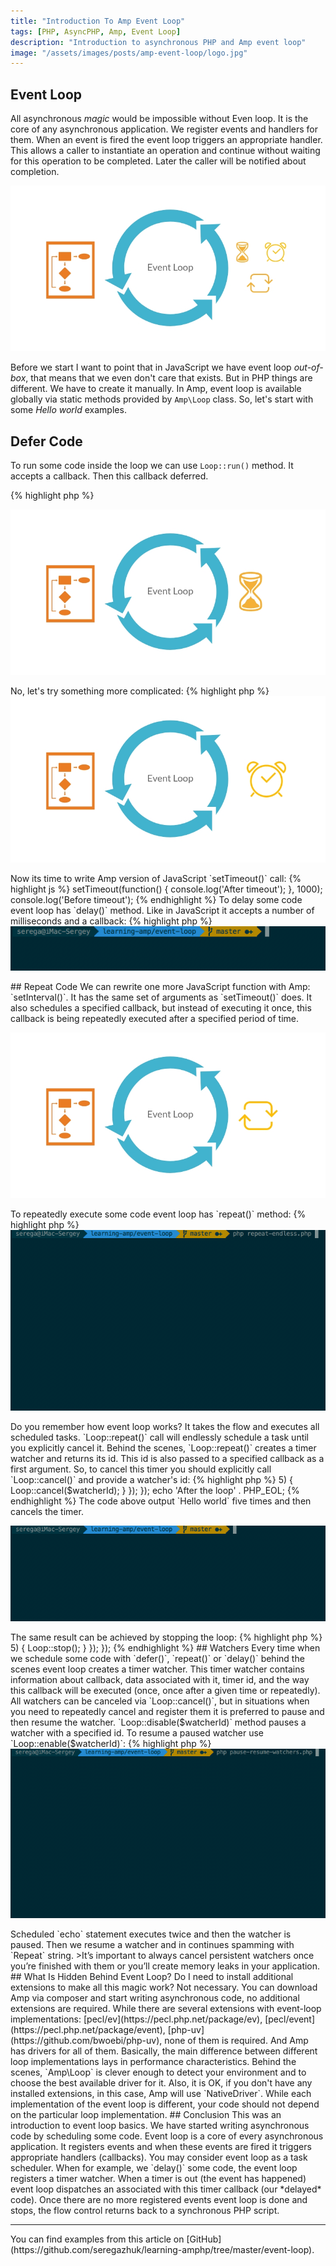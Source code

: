 ```yaml
---
title: "Introduction To Amp Event Loop"
tags: [PHP, AsyncPHP, Amp, Event Loop]
description: "Introduction to asynchronous PHP and Amp event loop"
image: "/assets/images/posts/amp-event-loop/logo.jpg" 
---
```


## Event Loop

All asynchronous *magic* would be impossible without Even loop. It is the core of any asynchronous application. We register events and handlers for them. When an event is fired the event loop triggers an appropriate handler. This allows a caller to instantiate an operation and continue without waiting for this operation to be completed. Later the caller will be notified about completion.

<p class="text-center image">
    <img src="/assets/images/posts/amp-event-loop/logo.jpg" alt="event-loop-logo" class="">
</p>

Before we start I want to point that in JavaScript we have event loop *out-of-box*, that means that we even don't care that exists. But in PHP things are different. We have to create it manually. In Amp, event loop is available globally via static methods provided by `Amp\Loop` class.
 So, let's start with some *Hello world* examples.

## Defer Code

To run some code inside the loop we can use `Loop::run()` method. It accepts a callback. Then this callback deferred. 

{% highlight php %}
<?php 

use Amp\Loop;

echo 'Before event loop' . PHP_EOL;

Loop::run(function ()  {
    echo 'We are inside a loop' . PHP_EOL;
});

echo 'After event loop' . PHP_EOL;
{% endhighlight %}

This snippet is not really very interesting, the code here looks *synchronous* even if it uses an event loop. When running this script we receive an expected output:

{% highlight bash %}
Before event loop
We are inside a loop
After event loop
{% endhighlight %}

But it perfectly illustrates the integration of the event loop into a synchronous PHP script. Everything before the loop executes synchronously as it is. Then event loop receives flow control and executes everything inside it. When all schedules tasks are done (or you explicitly stop the loop with `Loop::stop()` call), the flow control leaves the loop and continues synchronously executing the script.

<p class="text-center image">
    <img src="/assets/images/posts/amp-event-loop/defer-logo.jpg" alt="event-loop-defer-logo" class="">
</p>

No, let's try something more complicated:

{% highlight php %}
<?php

Loop::run(function ()  {
    Loop::defer(function() {
        echo 'deferred code' . PHP_EOL;
    });
    echo 'inside loop' . PHP_EOL;
});
{% endhighlight %}

With this script we now can see asynchronous execution and that the flow has changed:

{% highlight bash %}
inside loop
deferred code
{% endhighlight %}

That happens because when we schedule some code with `Loop::defer()` this code is deferred to execute in the next iteration of the event loop. In our example, the first iteration of the loop has one `echo 'inside loop' . PHP_EOL` call. The scheduled code will be executed when all code in the first iteration is done.  

Actually `Loop::run()` implicitly defers passed callback. This can be demonstrated by scheduling a callback before running the loop:

{% highlight php %}
<?php

Loop::defer(function() {
    echo 'first iteration' . PHP_EOL;
});

Loop::run(function ()  {
    Loop::defer(function() {
        echo 'third iteration' . PHP_EOL;
    });
    echo 'second iteration' . PHP_EOL;
});
{% endhighlight %}

The output shows that the first deferred callback is executed before the callback, which is passed to `Loop::run()` call:

{% highlight bash %}
first iteration
second iteration
third iteration
{% endhighlight %}

## Delay Code

<p class="text-center image">
    <img src="/assets/images/posts/amp-event-loop/timer-logo.jpg" alt="event-loop-timer-logo" class="">
</p>

Now its time to write Amp version of JavaScript `setTimeout()` call:

{% highlight js %}
setTimeout(function() {
    console.log('After timeout');
}, 1000);

console.log('Before timeout');
{% endhighlight %}

To delay some code event loop has `delay()` method. Like in JavaScript it accepts a number of milliseconds and a callback:

{% highlight php %}
<?php

Loop::run(function () {
    Loop::delay(1000, function() {
        echo date('H:i:s') . ' After timeout' . PHP_EOL;
    });
    echo date('H:i:s') . ' Before timeout' . PHP_EOL;
});
{% endhighlight %}

Execute it and we receive exactly the same results as with JavaScript! Asynchronous code, cool!


<p class="">
    <img src="/assets/images/posts/amp-event-loop/delay.gif" alt="delay" class="">
</p>

## Repeat Code

We can rewrite one more JavaScript function with Amp: `setInterval()`. It has the same set of arguments as `setTimeout()` does. It also schedules a specified callback, but instead of executing it once, this callback is being repeatedly executed after a specified period of time. 

<p class="text-center image">
    <img src="/assets/images/posts/amp-event-loop/repeat-logo.jpg" alt="event-loop-repeat-logo" class="">
</p>

To repeatedly execute some code event loop has `repeat()` method:

{% highlight php %}
<?php

Loop::run(function ()  {
    Loop::repeat(500, function () {
        echo 'Hello world' . PHP_EOL;
    });
});
{% endhighlight %}

This is Amp version of this JavaScript `setInterval()` call:

{% highlight js %}
setInterval(function () {
    console.log('Hello world'); 
}, 500);
{% endhighlight %}

If you run this code you will see that it endlessly spams your terminal with `Hello world` string. Why? 

<p class="">
    <img src="/assets/images/posts/amp-event-loop/repeat-endless.gif" alt="repeat-endless" class="">
</p>

Do you remember how event loop works? It takes the flow and executes all scheduled tasks. `Loop::repeat()` call will endlessly schedule a task until you explicitly cancel it. Behind the scenes, `Loop::repeat()` creates a timer watcher and returns its id. This id is also passed to a specified callback as a first argument. So, to cancel this timer you should explicitly call `Loop::cancel()` and provide a watcher's id:


{% highlight php %}
<?php

Loop::run(function () {
    Loop::repeat(500, function ($watcherId) {
        static $counter = 0;
        echo 'Hello world' . PHP_EOL;
        if($counter++ > 5) {
            Loop::cancel($watcherId);
        }
    });
});

echo 'After the loop' . PHP_EOL;
{% endhighlight %}

The code above output `Hello world` five times and then cancels the timer. 

<p class="">
    <img src="/assets/images/posts/amp-event-loop/repeat-with-stop.gif" alt="repeat-with-stop" class="">
</p>

The same result can be achieved by stopping the loop:

{% highlight php %}
<?php 

Loop::run(function () {
    Loop::repeat(500, function () {
        static $counter = 0;
        echo 'Hello world' . PHP_EOL;
        if($counter++ > 5) {
            Loop::stop();
        }
    });
});
{% endhighlight %}

## Watchers
Every time when we schedule some code with `defer()`, `repeat()` or `delay()` behind the scenes event loop creates a timer watcher. This timer watcher contains information about callback, data associated with it, timer id, and the way this callback will be executed (once, once after a given time or repeatedly). All watchers can be canceled via `Loop::cancel()`, but in situations when you need to repeatedly cancel and register them it is preferred to pause and then resume the watcher.

`Loop::disable($watcherId)` method pauses a watcher with a specified id. To resume a paused watcher use `Loop::enable($watcherId)`:

{% highlight php %}
<?php 

$watcherId = Loop::repeat(500, function() {
    echo 'Repeat' . PHP_EOL;
});

Loop::delay(1500, function() use ($watcherId) {
    echo 'Pausing watcher' . PHP_EOL;
    Loop::disable($watcherId);
});

Loop::delay(2000, function() use ($watcherId){
    echo 'Resuming watcher' . PHP_EOL;
    Loop::enable($watcherId);
});

Loop::run();
{% endhighlight %}

In the snippet above we schedule code `echo 'Repeat' . PHP_EOL` to repeatedly execute every half a second. Then we set up two delays: the first one pauses our *repeated code*, then the second one resumes it. If you run this code you will see the following:

<p class="">
    <img src="/assets/images/posts/amp-event-loop/pause-resume-watchers.gif" alt="pause-resume-watchers" class="">
</p>


Scheduled `echo` statement executes twice and then the watcher is paused. Then we resume a watcher and in continues spamming with `Repeat` string.

>It’s important to always cancel persistent watchers once you’re finished with them or you’ll create memory leaks in your application. 

## What Is Hidden Behind Event Loop?

Do I need to install additional extensions to make all this magic work? Not necessary. You can download Amp via composer and start writing asynchronous code, no additional extensions are required. While there are several extensions with event-loop implementations: [pecl/ev](https://pecl.php.net/package/ev), [pecl/event](https://pecl.php.net/package/event), [php-uv](https://github.com/bwoebi/php-uv), none of them is required. And Amp has drivers for all of them. Basically, the main difference between different loop implementations lays in performance characteristics. Behind the scenes, `Amp\Loop` is clever enough to detect your environment and to choose the best available driver for it. Also, it is OK, if you don't have any installed extensions, in this case, Amp will use `NativeDriver`. While each implementation of the event loop is different, your code should not depend on the particular loop implementation. 

## Conclusion
This was an introduction to event loop basics. We have started writing asynchronous code by scheduling some code. Event loop is a core of every asynchronous application. It registers events and when these events are fired it triggers appropriate handlers (callbacks). You may consider event loop as a task scheduler. When for example, we `delay()` some code, the event loop registers a timer watcher. When a timer is out (the event has happened) event loop dispatches an associated with this timer callback (our *delayed* code). Once there are no more registered events event loop is done and stops, the flow control returns back to a synchronous PHP script.


<hr>
You can find examples from this article on [GitHub](https://github.com/seregazhuk/learning-amphp/tree/master/event-loop).
